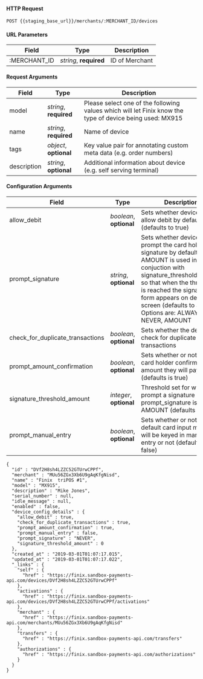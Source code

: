#### HTTP Request

`POST {{staging_base_url}}/merchants/:MERCHANT_ID/devices`


#### URL Parameters

Field | Type | Description
----- | ---- | -----------
:MERCHANT_ID | *string*, **required** | ID of Merchant


#### Request Arguments

Field | Type | Description
----- | ---- | -----------
model | *string*, **required** | Please select one of the following values which will let Finix know the type of device being used: MX915
name | *string*, **required** | Name of device
tags | *object*, **optional** | Key value pair for annotating custom meta data (e.g. order numbers)
description | *string*, **optional** |  Additional information about device (e.g. self serving terminal)


#### Configuration Arguments

Field | Type | Description
----- | ---- | -----------
allow_debit | *boolean*, **optional** |  Sets whether device will allow debit by default or not (defaults to true)  
prompt_signature | *string*, **optional** |  Sets whether device will prompt the card holder for a signature by default or not, AMOUNT is used in conjuction with signature_threshold_amount so that when the threshold is reached the signature form appears on device screen (defaults to always). Options are: ALWAYS, NEVER, AMOUNT  
check_for_duplicate_transactions | *boolean*, **optional** |  Sets whether the device will check for duplicate transactions  
prompt_amount_confirmation | *boolean*, **optional** |  Sets whether or not to make card holder confirm the amount they will pay (defaults is true)  
signature_threshold_amount | *integer*, **optional** |  Threshold set for when to prompt a signature prompt_signature is set to AMOUNT (defaults to 0)  
prompt_manual_entry | *boolean*, **optional** |  Sets whether or not the default card input method will be keyed in manual entry or not (defaults to false)  


```
{
  "id" : "DVf2H8sh4LZZC52GTUrwCPPf",
  "merchant" : "MUu56ZGx3Xb6U9gAqKfgNisd",
  "name" : "Finix  triPOS #1",
  "model" : "MX915",
  "description" : "Mike Jones",
  "serial_number" : null,
  "idle_message" : null,
  "enabled" : false,
  "device_config_details" : {
    "allow_debit" : true,
    "check_for_duplicate_transactions" : true,
    "prompt_amount_confirmation" : true,
    "prompt_manual_entry" : false,
    "prompt_signature" : "NEVER",
    "signature_threshold_amount" : 0
  },
  "created_at" : "2019-03-01T01:07:17.015",
  "updated_at" : "2019-03-01T01:07:17.022",
  "_links" : {
    "self" : {
      "href" : "https://finix.sandbox-payments-api.com/devices/DVf2H8sh4LZZC52GTUrwCPPf"
    },
    "activations" : {
      "href" : "https://finix.sandbox-payments-api.com/devices/DVf2H8sh4LZZC52GTUrwCPPf/activations"
    },
    "merchant" : {
      "href" : "https://finix.sandbox-payments-api.com/merchants/MUu56ZGx3Xb6U9gAqKfgNisd"
    },
    "transfers" : {
      "href" : "https://finix.sandbox-payments-api.com/transfers"
    },
    "authorizations" : {
      "href" : "https://finix.sandbox-payments-api.com/authorizations"
    }
  }
}
```
